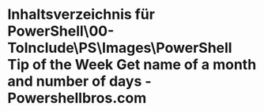 # Inhaltsverzeichnis für PowerShell\00-ToInclude\PS\Images\PowerShell Tip of the Week Get name of a month and number of days - Powershellbros.com


